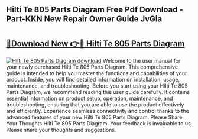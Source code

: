 ## Hilti Te 805 Parts Diagram Free Pdf Download - Part-KKN New Repair Owner Guide JvGia

# <h2><a href="http://dfr63y.blite.top/?on=Hilti+Te+805+Parts+Diagram">🔗Download New 👉🔴 Hilti Te 805 Parts Diagram</a></h2>

[![Hilti Te 805 Parts Diagram download](https://i.imgur.com/lujVjoI.png)](http://dfr63y.blite.top/?on=Hilti+Te+805+Parts+Diagram)
Welcome to the user manual for your newly purchased Hilti Te 805 Parts Diagram. This comprehensive guide is intended to help you master the functions and capabilities of your product. Inside, you will find detailed information on installation, usage, maintenance, and troubleshooting. Before you start using your Hilti Te 805 Parts Diagram, we recommend reading this user guide carefully. It contains essential information on product setup, operation, maintenance, and troubleshooting, ensuring that you are able to use the product effectively and efficiently. Experience seamless connectivity and control thanks to the advanced features of your new Hilti Te 805 Parts Diagram. Please Share Your Thoughts Hilti Te 805 Parts Diagram. Your feedback is invaluable to us. Please share your thoughts and suggestions.
